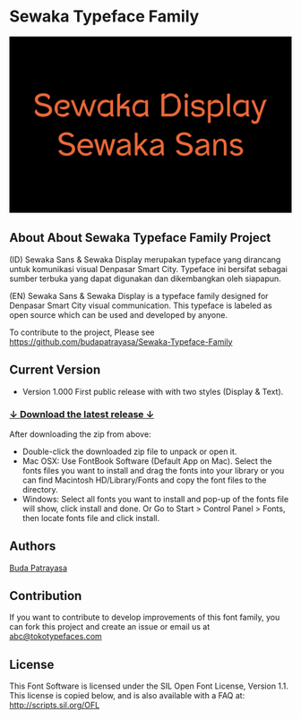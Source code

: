 # Sewaka Typeface Family

![/documentation/img/images.png](/documentation/img/images.png)

## About About Sewaka Typeface Family Project

(ID) Sewaka Sans & Sewaka Display merupakan typeface yang dirancang untuk komunikasi visual Denpasar Smart City. Typeface ini bersifat sebagai sumber terbuka yang dapat digunakan dan dikembangkan oleh siapapun. 

(EN) Sewaka Sans & Sewaka Display is a typeface family designed for Denpasar Smart City visual communication. This typeface is labeled as open source which can be used and developed by anyone.

To contribute to the project, Please see <a href="https://github.com/budapatrayasa/Sewaka-Typeface-Family">https://github.com/budapatrayasa/Sewaka-Typeface-Family</a>
## Current Version
- Version 1.000 First public release with with two styles (Display & Text).

### [↓ Download the latest release ↓](https://github.com/budapatrayasa/Sewaka-Typeface-Family/releases/)

After downloading the zip from above:

- Double-click the downloaded zip file to unpack or open it.
- Mac OSX: Use FontBook Software (Default App on Mac). Select the fonts files you want to install and drag the fonts into your library or you can find Macintosh HD/Library/Fonts and copy the font files to the directory.
- Windows: Select all fonts you want to install and pop-up of the fonts file will show, click install and done. Or Go to Start > Control Panel > Fonts, then locate fonts file and click install.

## Authors
[Buda Patrayasa](https://www.instagram.com/budapatrayasa)

## Contribution

If you want to contribute to develop improvements of this font family, you can fork this project and create an issue or email us at abc@tokotypefaces.com

## License
This Font Software is licensed under the SIL Open Font License, Version 1.1.
This license is copied below, and is also available with a FAQ at:
http://scripts.sil.org/OFL

